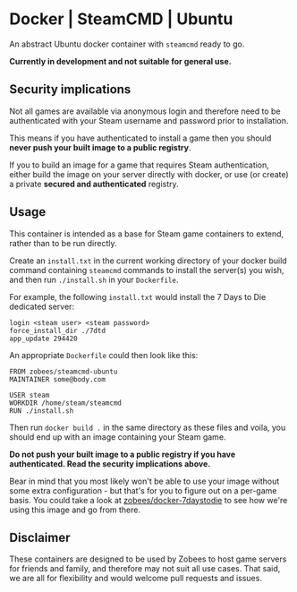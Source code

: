 # Docker | SteamCMD | Ubuntu

An abstract Ubuntu docker container with `steamcmd` ready to go.

**Currently in development and not suitable for general use.**

## Security implications

Not all games are available via anonymous login and therefore need to be authenticated with your Steam username and password prior to installation.

This means if you have authenticated to install a game then you should **never push your built image to a public registry**.

If you to build an image for a game that requires Steam authentication, either build the image on your server directly with docker, or use (or create) a private **secured and authenticated** registry.

## Usage

This container is intended as a base for Steam game containers to extend, rather than to be run directly.

Create an `install.txt` in the current working directory of your docker build command containing `steamcmd` commands to install the server(s) you wish, and then run `./install.sh` in your `Dockerfile`.

For example, the following `install.txt` would install the 7 Days to Die dedicated server:

    login <steam user> <steam password>
    force_install_dir ./7dtd
    app_update 294420

An appropriate `Dockerfile` could then look like this:

    FROM zobees/steamcmd-ubuntu
    MAINTAINER some@body.com

    USER steam
    WORKDIR /home/steam/steamcmd
    RUN ./install.sh

Then run `docker build .` in the same directory as these files and voila, you should end up with an image containing your Steam game.

**Do not push your built image to a public registry if you have authenticated.  Read the security implications above.**

Bear in mind that you most likely won't be able to use your image without some extra configuration - but that's for you to figure out on a per-game basis.  You could take a look at [zobees/docker-7daystodie](https://github.com/zobees/docker-7daystodie) to see how we're using this image and go from there.

## Disclaimer

These containers are designed to be used by Zobees to host game servers for friends and family, and therefore may not suit all use cases.  That said, we are all for flexibility and would welcome pull requests and issues.
